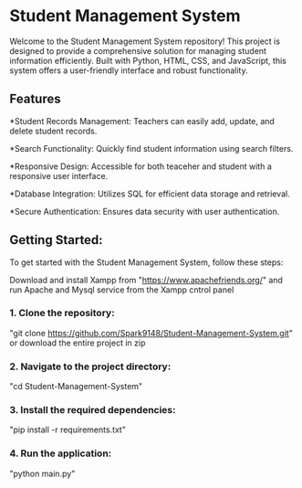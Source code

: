 # Student Management System 

Welcome to the Student Management System repository! This project is designed to provide a comprehensive solution for managing student information efficiently. Built with Python, HTML, CSS, and JavaScript, this system offers a user-friendly interface and robust functionality.

## Features 

*Student Records Management: Teachers can easily add, update, and delete student records.

*Search Functionality: Quickly find student information using search filters.

*Responsive Design: Accessible for both teaceher and student with a responsive user interface.

*Database Integration: Utilizes SQL for efficient data storage and retrieval.

*Secure Authentication: Ensures data security with user authentication.

## Getting Started: 

To get started with the Student Management System, follow these steps:

Download and install Xampp from "https://www.apachefriends.org/"  and run Apache and Mysql service from the Xampp cntrol panel 

### 1. Clone the repository:

  "git clone https://github.com/Spark9148/Student-Management-System.git" or download the entire project in zip

### 2. Navigate to the project directory:

  "cd Student-Management-System"

### 3. Install the required dependencies:

  "pip install -r requirements.txt"

### 4. Run the application:

  "python main.py"
